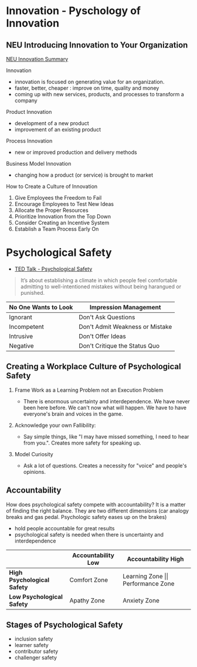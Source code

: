 

# Innovation - Pyschology of Innovation

## NEU Introducing Innovation to Your Organization

[NEU Innovation Summary](https://1drv.ms/b/s!AkwXSmFk-_xpgq5rTKUxNt671Nw4Kw?e=mZhzv5)


Innovation
- innovation is focused on generating value for an organization.
- faster, better, cheaper : improve on time, quality and money
- coming up with new services, products, and processes to transform a company

Product Innovation
- development of a new product
- improvement of an existing product


Process Innovation
- new or improved production and delivery methods

Business Model Innovation
- changing how a product (or service) is brought to market  

How to Create a Culture of Innovation
1. Give Employees the Freedom to Fail
1. Encourage Employees to Test New Ideas
1. Allocate the Proper Resources
1. Prioritize Innovation from the Top Down
1. Consider Creating an Incentive System
1. Establish a Team Process Early On

# Psychological Safety
- [TED Talk - Psychological Safety](https://youtu.be/LhoLuui9gX8)

> It’s about establishing a climate in which people feel comfortable admitting to well-intentioned mistakes without being harangued or punished.

| No One Wants to Look | Impression Management           |
| -------------------- | ------------------------------- |
| Ignorant             | Don't Ask Questions             |
| Incompetent          | Don't Admit Weakness or Mistake |
| Intrusive            | Don't Offer Ideas               |
| Negative             | Don't Critique the Status Quo   |



## Creating a Workplace Culture of Psychological Safety


1. Frame Work as a Learning Problem not an Execution Problem
   - There is enormous uncertainty and interdependence.  We have never been here before. We can't now what will happen.  We have to have everyone's brain and voices in the game.


1. Acknowledge your own Fallibility: 
   - Say simple things, like "I may have missed something, I need to hear from you.".  Creates more safety for speaking up.


1. Model Curiosity
   - Ask a lot of questions.  Creates a necessity for "voice" and people's opinions.

## Accountability

How does psychological safety compete with accountability?   It is a matter of finding the right balance.  They are two different dimensions (car analogy breaks and gas pedal.  Psychologic safety eases up on the brakes)

- hold people accountable for great results
- psychological safety is needed when there is uncertainty and interdependence

|                               | Accountability Low | Accountability High                 |
| ----------------------------- | ------------------ | ----------------------------------- |
| **High Psychological Safety** | Comfort Zone       | Learning Zone \|\| Performance Zone |
| **Low Psychological Safety**  | Apathy Zone        | Anxiety Zone                        |

## Stages of Psychological  Safety

- inclusion safety
- learner safety
- contributor safety
- challenger safety



